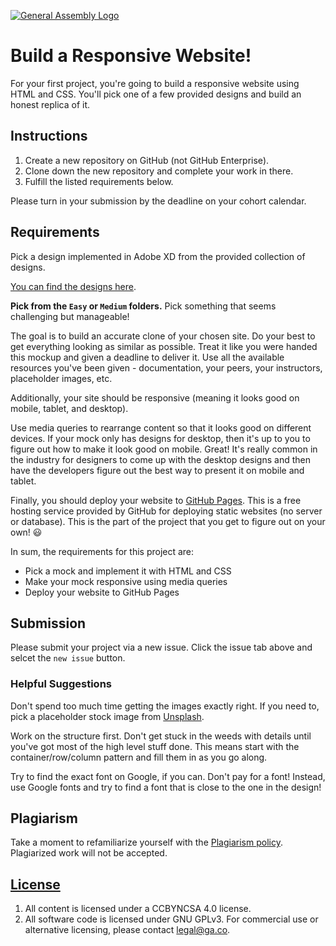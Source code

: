 [![General Assembly Logo](https://camo.githubusercontent.com/1a91b05b8f4d44b5bbfb83abac2b0996d8e26c92/687474703a2f2f692e696d6775722e636f6d2f6b6538555354712e706e67)](https://generalassemb.ly/education/web-development-immersive)

# Build a Responsive Website!

For your first project, you're going to build a responsive website using HTML
and CSS. You'll pick one of a few provided designs and build an honest replica
of it.

## Instructions

1. Create a new repository on GitHub (not GitHub Enterprise).
1. Clone down the new repository and complete your work in there.
1. Fulfill the listed requirements below.

Please turn in your submission by the deadline on your cohort calendar.

## Requirements

Pick a design implemented in Adobe XD from the provided collection of designs.

[You can find the designs here](https://drive.google.com/open?id=1TAwK2keGfuGk6D7UxbDyDWOe-2HVv35a).

**Pick from the `Easy` or `Medium` folders.** Pick something that seems
challenging but manageable!

The goal is to build an accurate clone of your chosen site. Do your best to get
everything looking as similar as possible. Treat it like you were handed this
mockup and given a deadline to deliver it. Use all the available resources
you've been given - documentation, your peers, your instructors, placeholder
images, etc.

Additionally, your site should be responsive (meaning it looks good on mobile,
tablet, and desktop).

Use media queries to rearrange content so that it looks good on different
devices. If your mock only has designs for desktop, then it's up to you to
figure out how to make it look good on mobile. Great! It's really common in the
industry for designers to come up with the desktop designs and then have the
developers figure out the best way to present it on mobile and tablet.

Finally, you should deploy your website to [GitHub
Pages](https://pages.github.com/). This is a free hosting service provided by
GitHub for deploying static websites (no server or database). This is the part
of the project that you get to figure out on your own! 😃

In sum, the requirements for this project are:

* Pick a mock and implement it with HTML and CSS
* Make your mock responsive using media queries
* Deploy your website to GitHub Pages

## Submission
Please submit your project via a new issue. Click the issue tab above and selcet the `new issue` button. 

### Helpful Suggestions

Don't spend too much time getting the images exactly right. If you need to, pick
a placeholder stock image from [Unsplash](https://unsplash.com).

Work on the structure first. Don't get stuck in the weeds with details until
you've got most of the high level stuff done. This means start with the
container/row/column pattern and fill them in as you go along.

Try to find the exact font on Google, if you can. Don't pay for a font! Instead,
use Google fonts and try to find a font that is close to the one in the design!

## Plagiarism

Take a moment to refamiliarize yourself with the
[Plagiarism policy](https://git.generalassemb.ly/DC-WDI/Administrative/blob/master/plagiarism.md).
Plagiarized work will not be accepted.

## [License](LICENSE)

1.  All content is licensed under a CC­BY­NC­SA 4.0 license.
1.  All software code is licensed under GNU GPLv3. For commercial use or
    alternative licensing, please contact legal@ga.co.
